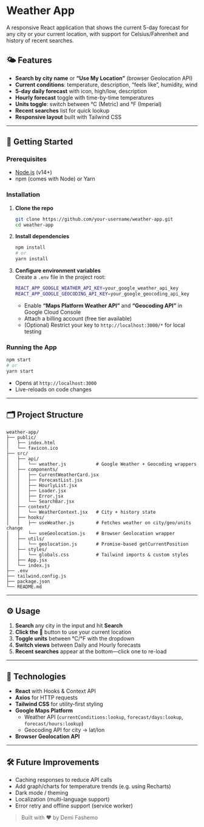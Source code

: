 # Weather App

A responsive React application that shows the current 5-day forecast for any city or your current location, with support for Celsius/Fahrenheit and history of recent searches.

## 🌤️ Features

- **Search by city name** or **“Use My Location”** (browser Geolocation API)  
- **Current conditions**: temperature, description, “feels like”, humidity, wind  
- **5-day daily forecast** with icon, high/low, description  
- **Hourly forecast** toggle with time-by-time temperatures  
- **Units toggle**: switch between °C (Metric) and °F (Imperial)  
- **Recent searches** list for quick lookup  
- **Responsive layout** built with Tailwind CSS  

---

## 🚀 Getting Started

### Prerequisites

- [Node.js](https://nodejs.org/) (v14+)  
- npm (comes with Node) or Yarn  

### Installation

1. **Clone the repo**  
   ```bash
   git clone https://github.com/your-username/weather-app.git
   cd weather-app
   ```

2. **Install dependencies**  
   ```bash
   npm install
   # or
   yarn install
   ```

3. **Configure environment variables**  
   Create a `.env` file in the project root:
   ```bash
   REACT_APP_GOOGLE_WEATHER_API_KEY=your_google_weather_api_key
   REACT_APP_GOOGLE_GEOCODING_API_KEY=your_google_geocoding_api_key
   ```
   - Enable **“Maps Platform Weather API”** and **“Geocoding API”** in Google Cloud Console  
   - Attach a billing account (free tier available)  
   - (Optional) Restrict your key to `http://localhost:3000/*` for local testing

### Running the App

```bash
npm start
# or
yarn start
```

- Opens at `http://localhost:3000`  
- Live-reloads on code changes  


---

## 🗂️ Project Structure

```
weather-app/
├── public/
│   ├── index.html
│   └── favicon.ico
├── src/
│   ├── api/
│   │   └── weather.js           # Google Weather + Geocoding wrappers
│   ├── components/
│   │   ├── CurrentWeatherCard.jsx
│   │   ├── ForecastList.jsx
│   │   ├── HourlyList.jsx
│   │   ├── Loader.jsx
│   │   ├── Error.jsx
│   │   └── SearchBar.jsx
│   ├── context/
│   │   └── WeatherContext.jsx   # City + history state
│   ├── hooks/
│   │   ├── useWeather.js        # Fetches weather on city/geo/units change
│   │   └── useGeolocation.js    # Browser Geolocation wrapper
│   ├── utils/
│   │   └── geolocation.js       # Promise-based getCurrentPosition
│   ├── styles/
│   │   └── globals.css          # Tailwind imports & custom styles
│   ├── App.jsx
│   └── index.js
├── .env
├── tailwind.config.js
├── package.json
└── README.md
```

---

## ⚙️ Usage

1. **Search** any city in the input and hit **Search**  
2. **Click the 📍** button to use your current location  
3. **Toggle units** between °C/°F with the dropdown  
4. **Switch views** between Daily and Hourly forecasts  
5. **Recent searches** appear at the bottom—click one to re-load  

---

## 🔧 Technologies

- **React** with Hooks & Context API  
- **Axios** for HTTP requests  
- **Tailwind CSS** for utility-first styling  
- **Google Maps Platform**  
  - Weather API (`currentConditions:lookup`, `forecast/days:lookup`, `forecast/hours:lookup`)  
  - Geocoding API for city → lat/lon  
- **Browser Geolocation API**

---

## 🛠️ Future Improvements

- Caching responses to reduce API calls  
- Add graph/charts for temperature trends (e.g. using Recharts)  
- Dark mode / theming  
- Localization (multi-language support)  
- Error retry and offline support (service worker)


> Built with ❤️ by Demi Fashemo
